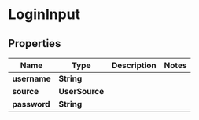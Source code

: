 

# LoginInput


## Properties

Name | Type | Description | Notes
------------ | ------------- | ------------- | -------------
**username** | **String** |  | 
**source** | **UserSource** |  | 
**password** | **String** |  | 



